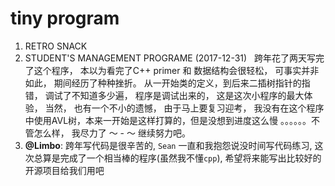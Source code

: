 # tiny program
1. RETRO SNACK
2. STUDENT'S MANAGEMENT PROGRAME  (2017-12-31)
   
   跨年花了两天写完了这个程序， 本以为看完了C++ primer 和 数据结构会很轻松， 可事实并非如此， 期间经历了种种挫折。 从一开始类的定义，到后来二插树指针的指错， 调试了不知道多少遍， 程序是调试出来的， 这是这次小程序的最大体验， 当然， 也有一个不小的遗憾， 由于马上要复习迎考， 我没有在这个程序中使用AVL树，本来一开始是这样打算的，但是没想到进度这么慢 。。。。。。不管怎么样， 我尽力了 ～ - ～ 继续努力吧。
3. **@Limbo**: 跨年写代码是很辛苦的, `Sean` 一直和我抱怨说没时间写代码练习, 这次总算是完成了一个相当棒的程序(虽然我不懂`cpp`), 希望将来能写出比较好的开源项目给我们用吧
